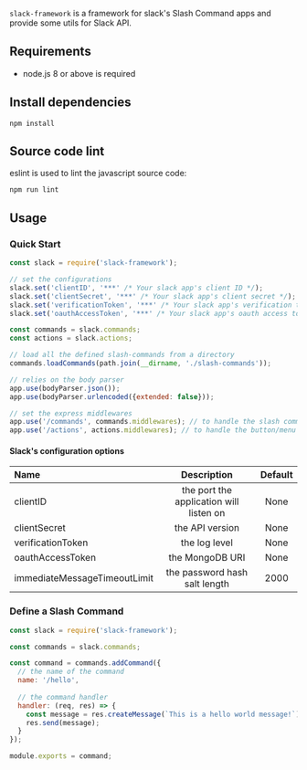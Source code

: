 `slack-framework` is a framework for slack's Slash Command apps and provide some utils for Slack API.
## Requirements

- node.js 8 or above is required

## Install dependencies

```shell
npm install
```

## Source code lint

eslint is used to lint the javascript source code:

```shell
npm run lint
```

## Usage

### Quick Start

```js
const slack = require('slack-framework');

// set the configurations
slack.set('clientID', '***' /* Your slack app's client ID */);
slack.set('clientSecret', '***' /* Your slack app's client secret */);
slack.set('verificationToken', '***' /* Your slack app's verification token */);
slack.set('oauthAccessToken', '***' /* Your slack app's oauth access token */);

const commands = slack.commands;
const actions = slack.actions;

// load all the defined slash-commands from a directory
commands.loadCommands(path.join(__dirname, './slash-commands'));

// relies on the body parser
app.use(bodyParser.json());
app.use(bodyParser.urlencoded({extended: false}));

// set the express middlewares
app.use('/commands', commands.middlewares); // to handle the slash commands
app.use('/actions', actions.middlewares); // to handle the button/menu actions

```
#### Slack's configuration options
| Name                           | Description                                | Default                          |
| :----------------------------- | :----------------------------------------: | :------------------------------: |
| clientID                       | the port the application will listen on    |  None                            |
| clientSecret                   | the API version                            |  None                            |
| verificationToken              | the log level                              |  None                            |
| oauthAccessToken               | the MongoDB URI                            |  None                            |
| immediateMessageTimeoutLimit   | the password hash salt length              |  2000                            |


### Define a Slash Command

```js
const slack = require('slack-framework');

const commands = slack.commands;

const command = commands.addCommand({
  // the name of the command
  name: '/hello',
  
  // the command handler 
  handler: (req, res) => {
    const message = res.createMessage(`This is a hello world message!`);
    res.send(message);
  }
});

module.exports = command;

```
